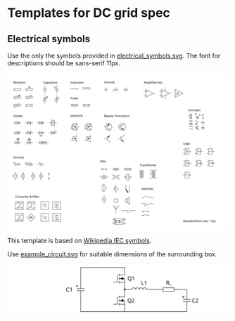 # Templates for DC grid spec

## Electrical symbols

Use the only the symbols provided in [electrical_symbols.svg](electrical_symbols.svg). The font for descriptions should be sans-serif 11px.

![electrical_symbols.svg](electrical_symbols.svg)

This template is based on [Wikipedia IEC symbols](https://commons.wikimedia.org/wiki/File:Electrical_Symbols_IEC.svg).

Use [example_circuit.svg](example_circuit.svg) for suitable dimensions of the surrounding box.

![example_circuit.svg](example_circuit.svg)
